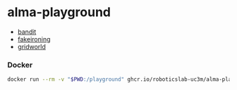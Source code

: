 # alma-playground

- [bandit](bandit/)
- [fakeironing](fakeironing/)
- [gridworld](gridworld/)

### Docker

```bash
docker run --rm -v "$PWD:/playground" ghcr.io/roboticslab-uc3m/alma-playground python3 play_gridworld.py
```

